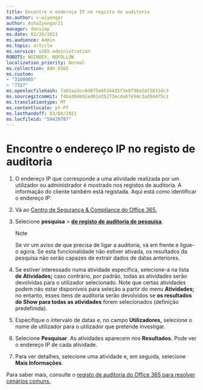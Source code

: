 ```yaml
---
title: Encontre o endereço IP no registo de auditoria
ms.author: v-aiyengar
author: AshaIyengar21
manager: dansimp
ms.date: 02/26/2021
ms.audience: Admin
ms.topic: article
ms.service: o365-administration
ROBOTS: NOINDEX, NOFOLLOW
localization_priority: Normal
ms.collection: Adm_O365
ms.custom:
- "3100005"
- "7327"
ms.openlocfilehash: 7a01aa3cc0d875e6534435f3e8f90a24f2832dc3
ms.sourcegitcommit: f4ba304b92ed01e35273ecda67e9dc3ad9d475c1
ms.translationtype: MT
ms.contentlocale: pt-PT
ms.lasthandoff: 03/04/2021
ms.locfileid: "50429787"
---
```

# <a name="find-the-ip-address-in-audit-log"></a>Encontre o endereço IP no registo de auditoria

1. O endereço IP que corresponde a uma atividade realizada por um utilizador ou administrador é mostrado nos registos de auditoria. A informação do cliente também está registada. Aqui está como identificar o endereço IP:

1. Vá ao [Centro de Segurança & Compliance do Office 365.](https://go.microsoft.com/fwlink/p/?linkid=2077143)
1. Selecione **pesquisa**  >  **[de registo de auditoria de pesquisa](https://go.microsoft.com/fwlink/?linkid=2103759)**.
    > [!NOTE]
    > Se vir um aviso de que precisa de ligar a auditoria, vá em frente e ligue-o agora. Se esta funcionalidade não estiver ativada, os resultados da pesquisa não serão capazes de extrair dados de datas anteriores.
1. Se estiver interessado numa atividade específica, selecione-a na lista **de Atividades;** caso contrário, por padrão, todas as atividades serão devolvidas para o utilizador selecionado. Note que certas atividades podem não estar disponíveis para seleção a partir do menu **Atividades;** no entanto, esses itens de auditoria serão devolvidos se **os resultados do Show para todas as atividades** forem selecionados (definição predefinida).
1. Especifique o intervalo de datas e, no campo **Utilizadores,** selecione o nome de utilizador para o utilizador que pretende investigar.
1. Selecione **Pesquisar**. As atividades aparecem nos **Resultados.** Pode ver o endereço IP de cada atividade.
1. Para ver detalhes, selecione uma atividade e, em seguida, selecione **Mais Informações**.

Para saber mais, consulte o [registo de auditoria do Office 365 para resolver cenários comuns.](https://go.microsoft.com/fwlink/?linkid=2103944)